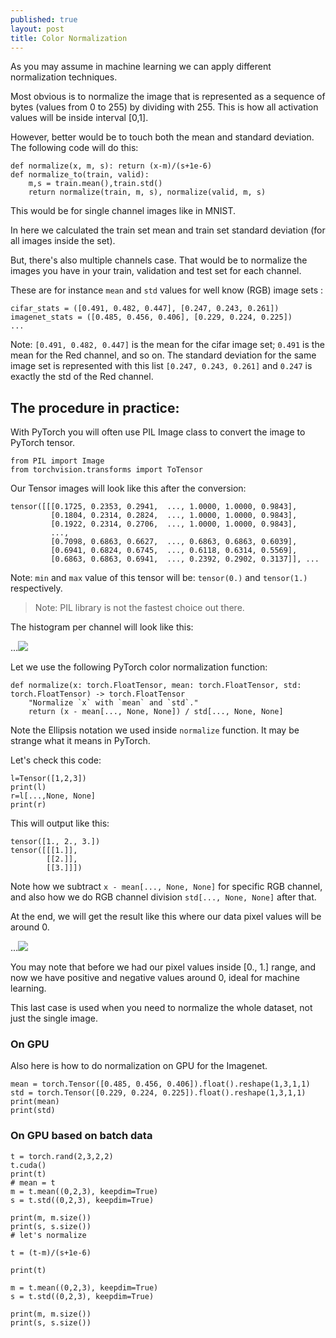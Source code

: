```yaml
---
published: true
layout: post
title: Color Normalization
---
```


As you may assume in machine learning we can apply different normalization techniques.

Most obvious is to normalize the image that is represented as a sequence of bytes (values from 0 to 255) by dividing with 255. This is how all activation values will be inside interval [0,1].

However, better would be to touch both the mean and standard deviation. The following code will do this:


    def normalize(x, m, s): return (x-m)/(s+1e-6)
    def normalize_to(train, valid):
        m,s = train.mean(),train.std()
        return normalize(train, m, s), normalize(valid, m, s)

This would be for single channel images like in MNIST.

In here we calculated the train set mean and train set standard deviation (for all images inside the set).

But, there's also multiple channels case. That would be to normalize the images you have in your train, validation and test set for each channel. 

These are for instance `mean` and `std` values for well know (RGB) image sets : 

    cifar_stats = ([0.491, 0.482, 0.447], [0.247, 0.243, 0.261])
    imagenet_stats = ([0.485, 0.456, 0.406], [0.229, 0.224, 0.225])
    ...

Note: `[0.491, 0.482, 0.447]` is the mean for the cifar image set; `0.491` is the mean for the Red channel, and so on. The standard deviation for the same image set is represented with this list `[0.247, 0.243, 0.261]` and `0.247` is exactly the std of the Red channel.

## The procedure in practice:

With PyTorch you will often use PIL Image class to convert the image to PyTorch tensor. 

    from PIL import Image
    from torchvision.transforms import ToTensor
    
Our Tensor images will look like this after the conversion:

    tensor([[[0.1725, 0.2353, 0.2941,  ..., 1.0000, 1.0000, 0.9843],
             [0.1804, 0.2314, 0.2824,  ..., 1.0000, 1.0000, 0.9843],
             [0.1922, 0.2314, 0.2706,  ..., 1.0000, 1.0000, 0.9843],
             ...,
             [0.7098, 0.6863, 0.6627,  ..., 0.6863, 0.6863, 0.6039],
             [0.6941, 0.6824, 0.6745,  ..., 0.6118, 0.6314, 0.5569],
             [0.6863, 0.6863, 0.6941,  ..., 0.2392, 0.2902, 0.3137]], ...


Note: `min` and `max` value of this tensor will be: `tensor(0.)` and `tensor(1.)` respectively.

>Note: PIL library is not the fastest choice out there.

The histogram per channel will look like this:

...![]({{site.baseurl}}/images/normalization1.png)

Let we use the following PyTorch color normalization function:

    def normalize(x: torch.FloatTensor, mean: torch.FloatTensor, std: torch.FloatTensor) -> torch.FloatTensor
        "Normalize `x` with `mean` and `std`."
        return (x - mean[..., None, None]) / std[..., None, None]
        

Note the Ellipsis notation we used inside `normalize` function. It may be strange what it means in PyTorch.

Let's check this code:

    l=Tensor([1,2,3])
    print(l)
    r=l[...,None, None]
    print(r)

This will output like this:

    tensor([1., 2., 3.])
    tensor([[[1.]],
            [[2.]],
            [[3.]]])

Note how we subtract `x - mean[..., None, None]` for specific RGB channel, and also how we do RGB channel division `std[..., None, None]` after that.

At the end, we will get the result like this where our data pixel values will be around 0. 

...![]({{site.baseurl}}/images/normalization2.png)

You may note that before we had our pixel values inside [0., 1.] range, and now we have positive and negative values around 0, ideal for machine learning.

This last case is used when you need to normalize the whole dataset, not just the single image.

### On GPU

Also here is how to do normalization on GPU for the Imagenet.

```
mean = torch.Tensor([0.485, 0.456, 0.406]).float().reshape(1,3,1,1)
std = torch.Tensor([0.229, 0.224, 0.225]).float().reshape(1,3,1,1)
print(mean)
print(std)
```

### On GPU based on batch data
```
t = torch.rand(2,3,2,2)
t.cuda()
print(t)
# mean = t
m = t.mean((0,2,3), keepdim=True)
s = t.std((0,2,3), keepdim=True)

print(m, m.size())
print(s, s.size())
# let's normalize

t = (t-m)/(s+1e-6)

print(t)

m = t.mean((0,2,3), keepdim=True)
s = t.std((0,2,3), keepdim=True)

print(m, m.size())
print(s, s.size())
```